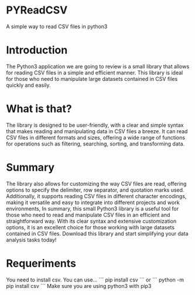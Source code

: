 # PYReadCSV
A simple way to read CSV files in python3

# Introduction
The Python3 application we are going to review is a small library that allows for reading CSV files in a simple and efficient manner. This library is ideal for those who need to manipulate large datasets contained in CSV files quickly and easily.

# What is that?
The library is designed to be user-friendly, with a clear and simple syntax that makes reading and manipulating data in CSV files a breeze. It can read CSV files in different formats and sizes, offering a wide range of functions for operations such as filtering, searching, sorting, and transforming data.

# Summary
The library also allows for customizing the way CSV files are read, offering options to specify the delimiter, row separator, and quotation marks used. Additionally, it supports reading CSV files in different character encodings, making it versatile and easy to integrate into different projects and work environments,
In summary, this small Python3 library is a useful tool for those who need to read and manipulate CSV files in an efficient and straightforward way. With its clear syntax and extensive customization options, it is an excellent choice for those working with large datasets contained in CSV files. Download this library and start simplifying your data analysis tasks today!

# Requeriments
You need to install csv. You can use...
´´´
pip install csv
´´´
or
´´´
python -m pip install csv
´´´
Make sure you are using python3 with pip3
